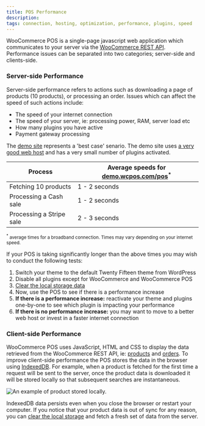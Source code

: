 ```yaml
---
title: POS Performance
description: 
tags: connection, hosting, optimization, performance, plugins, speed
---
```


WooCommerce POS is a single-page javascript web application which communicates to your server via the [WooCommerce REST API](http://woothemes.github.io/woocommerce-rest-api-docs/). Performance issues can be separated into two categories; server-side and clients-side.

### Server-side Performance

Server-side performance refers to actions such as downloading a page of products (10 products), or processing an order. Issues which can affect the speed of such actions include:

*   The speed of your internet connection
*   The speed of your server, ie: processing power, RAM, server load etc
*   How many plugins you have active
*   Payment gateway processing

The [demo site](http://demo.wcpos.com/pos) represents a 'best case' senario. The demo site uses [a very good web host](http://wcpos.com/wpe) and has a very small number of plugins activated.

| Process | Average speeds for [demo.wcpos.com/pos](http://demo.wcpos.com/pos)<sup>*</sup> | 
| - | - |
| Fetching 10 products | 1 - 2 seconds |
| Processing a Cash sale | 1 - 2 seconds |
| Processing a Stripe sale | 2 - 3 seconds |

<small><sup>*</sup> average times for a broadband connection. Times may vary depending on your internet speed.</small>

If your POS is taking significantly longer than the above times you may wish to conduct the following tests:

1.  Switch your theme to the default Twenty Fifteen theme from WordPress
2.  Disable all plugins except for WooCommerce and WooCommerce POS
3.  [Clear the local storage data](http://faq.wcpos.com/en/clear-local-data.html)
4.  Now, use the POS to see if there is a performance increase
5.  **If there is a performance increase:** reactivate your theme and plugins one-by-one to see which plugin is impacting your performance
6.  **If there is no performance increase:** you may want to move to a better web host or invest in a faster internet connection

### Client-side Performance

WooCommerce POS uses JavaScript, HTML and CSS to display the data retrieved from the WooCommerce REST API, ie: [products](http://woothemes.github.io/woocommerce-rest-api-docs/#view-a-product) and [orders](http://woothemes.github.io/woocommerce-rest-api-docs/#view-an-order). 
To improve client-side performance the POS stores the data in the browser using [IndexedDB](https://en.wikipedia.org/wiki/Indexed_Database_API). 
For example, when a product is fetched for the first time a request will be sent to the server, once the product data is downloaded it will be stored locally so that subsequent searches are instantaneous. 

![An example of product stored locally.](http://wcpos.com/wp-content/uploads/2015/07/local-products.png "An example of products being stored locally")

IndexedDB data persists even when you close the browser or restart your computer. 
If you notice that your product data is out of sync for any reason, you can [clear the local storage](http://faq.wcpos.com/en/clear-local-data.html) and fetch a fresh set of data from the server.